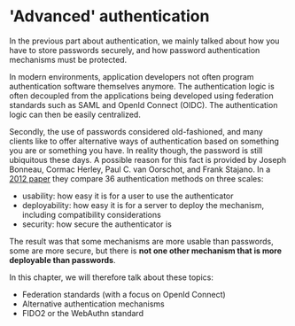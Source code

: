 # 'Advanced' authentication
In the previous part about authentication, we mainly talked about how you have to store passwords securely, and how password authentication mechanisms must be protected. 

In modern environments, application developers not often program authentication software themselves anymore. The authentication logic is often decoupled from the applications being developed using federation standards such as SAML and OpenId Connect (OIDC). The authentication logic can then be easily centralized. 

Secondly, the use of passwords considered old-fashioned, and many clients like to offer alternative ways of authentication based on something you are or something you have. In reality though, the password is still ubiquitous these days. A possible reason for this fact is provided by Joseph Bonneau, Cormac Herley, Paul C. van Oorschot, and Frank Stajano. In a [2012 paper](https://www.cl.cam.ac.uk/techreports/UCAM-CL-TR-817.pdf) they compare 36 authentication methods on three scales:
* usability: how easy it is for a user to use the authenticator
* deployability: how easy it is for a server to deploy the mechanism, including compatibility considerations
* security: how secure the authenticator is

The result was that some mechanisms are more usable than passwords, some are more secure, but there is **not one other mechanism that is more deployable than passwords**. 

In this chapter, we will therefore talk about these topics:
* Federation standards (with a focus on OpenId Connect)
* Alternative authentication mechanisms
* FIDO2 or the WebAuthn standard

